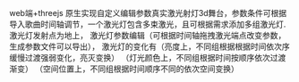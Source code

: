 web端+threejs 原生实现自定义编辑参数真实激光射灯3d舞台，参数条件可根据导入歌曲时间轴调节，一个激光灯包含多束激光，且可根据需求添加多组激光灯.
激光灯发射点为地上，
激光灯参数编辑（可根据时间轴拖拽激光端点改变参数，生成参数文件可以导出），
激光灯的变化有（亮度上，不同组根据根据时间依次序缓慢过渡强弱变化，亮灭变换）
（灯光颜色上，不同组根据时间按顺序依次过渡渐变）
（空间位置上，不同组根据时间顺序不同的依次空间变换）